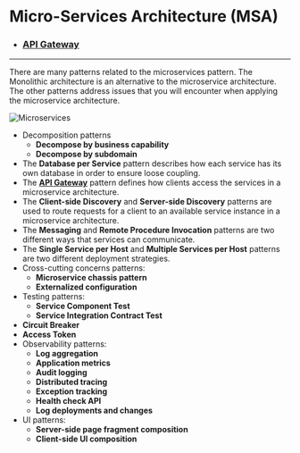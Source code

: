 # Micro-Services Architecture (MSA)
- ### [API Gateway](api-gateway)

---

There are many patterns related to the microservices pattern. The Monolithic architecture is an alternative to the microservice architecture. The other patterns address issues that you will encounter when applying the microservice architecture.

![Microservices](http://microservices.io/i/PatternsRelatedToMicroservices.jpg)

- Decomposition patterns
  - **Decompose by business capability**
  - **Decompose by subdomain**
- The **Database per Service** pattern describes how each service has its own database in order to ensure loose coupling.
- The **[API Gateway](api-gateway)** pattern defines how clients access the services in a microservice architecture.
- The **Client-side Discovery** and **Server-side Discovery** patterns are used to route requests for a client to an available service instance in a microservice architecture.
- The **Messaging** and **Remote Procedure Invocation** patterns are two different ways that services can communicate.
- The **Single Service per Host** and **Multiple Services per Host** patterns are two different deployment strategies.
- Cross-cutting concerns patterns: 
  - **Microservice chassis pattern**
  - **Externalized configuration**
- Testing patterns: 
  - **Service Component Test**
  - **Service Integration Contract Test**
- **Circuit Breaker**
- **Access Token**
- Observability patterns:
  - **Log aggregation**
  - **Application metrics**
  - **Audit logging**
  - **Distributed tracing**
  - **Exception tracking**
  - **Health check API**
  - **Log deployments and changes**
- UI patterns:
  - **Server-side page fragment composition**
  - **Client-side UI composition**
